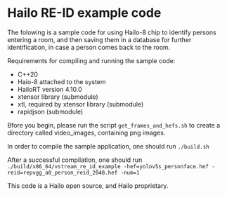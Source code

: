 # Hailo RE-ID example code

The folowing is a sample code for using Hailo-8 chip to identify persons entering a room,
and then saving them in a database for further identification, in case a person comes back to the room.

Requirements for compiling and running the sample code:
* C++20
* Haio-8 attached to the system
* HailoRT version 4.10.0
* xtensor library (submodule)
* xtl, required by xtensor library (submodule)
* rapidjson (submodule)

Bfore you begin, please run the script `get_frames_and_hefs.sh` to create a directory called video_images, containing png images.

In order to compile the sample application, one should run `./build.sh`

After a successful compilation, one should run `./build/x86_64/vstream_re_id_example -hef=yolov5s_personface.hef -reid=repvgg_a0_person_reid_2048.hef -num=1`

This code is a Hailo open source, and Hailo proprietary.
